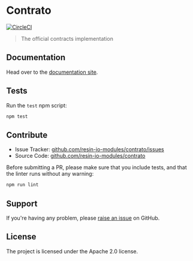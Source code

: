 Contrato
========

[![CircleCI](https://circleci.com/gh/resin-io-modules/contrato/tree/master.svg?style=svg)](https://circleci.com/gh/resin-io-modules/contrato/tree/master)

> The official contracts implementation

Documentation
-------------

Head over to the [documentation site][docs].

Tests
-----

Run the `test` npm script:

```sh
npm test
```

Contribute
----------

- Issue Tracker: [github.com/resin-io-modules/contrato/issues](https://github.com/resin-io-modules/contrato/issues)
- Source Code: [github.com/resin-io-modules/contrato](https://github.com/resin-io-modules/contrato)

Before submitting a PR, please make sure that you include tests, and that the
linter runs without any warning:

```sh
npm run lint
```

Support
-------

If you're having any problem, please [raise an
issue](https://github.com/resin-io-modules/contrato/issues/new) on GitHub.

License
-------

The project is licensed under the Apache 2.0 license.

[docs]: https://resin-io-modules.github.io/contrato/
